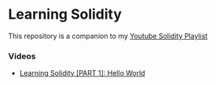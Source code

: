 # Learning Solidity

This repository is a companion to my [Youtube Solidity Playlist](https://www.youtube.com/playlist?list=PLG3Tf5BKdISldRfBNePb19IRZOCeCcB91)

### Videos

- [Learning Solidity [PART 1]: Hello World](https://youtu.be/zsu8H1SjamU)
